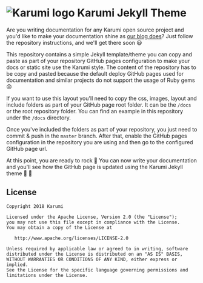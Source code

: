 # ![Karumi logo](https://cloud.githubusercontent.com/assets/858090/11626547/e5a1dc66-9ce3-11e5-908d-537e07e82090.png) Karumi Jekyll Theme

Are you writing documentation for any Karumi open source project and you'd like to make your documentation shine as [our blog does](https://blog.karumi.com/)? Just follow the repository instructions, and we'll get there soon :smiley:

This repository contains a simple Jekyll template/theme you can copy and paste as part of your repository GitHub pages configuration to make your docs or static site use the Karumi style. The content of the repository has to be copy and pasted because the default deploy GitHub pages used for documentation and similar projects do not support the usage of Ruby gems :cry:

If you want to use this layout you'll need to copy the css, images, layout and include folders as part of your GitHub page root folder. It can be the ``/docs`` or the root repository folder. You can find an example in this repository under the ``/docs`` directory.

Once you've included the folders as part of your repository, you just need to commit & push in the ``master`` branch. After that, enable the GitHub pages configuration in the repository you are using and then go to the configured GitHub page url.

At this point, you are ready to rock :guitar: You can now write your documentation and you'll see how the GitHub page is updated using the Karumi Jekyll theme :clap: :clap:

License
-------

    Copyright 2018 Karumi

    Licensed under the Apache License, Version 2.0 (the "License");
    you may not use this file except in compliance with the License.
    You may obtain a copy of the License at

       http://www.apache.org/licenses/LICENSE-2.0

    Unless required by applicable law or agreed to in writing, software
    distributed under the License is distributed on an "AS IS" BASIS,
    WITHOUT WARRANTIES OR CONDITIONS OF ANY KIND, either express or implied.
    See the License for the specific language governing permissions and
    limitations under the License.

